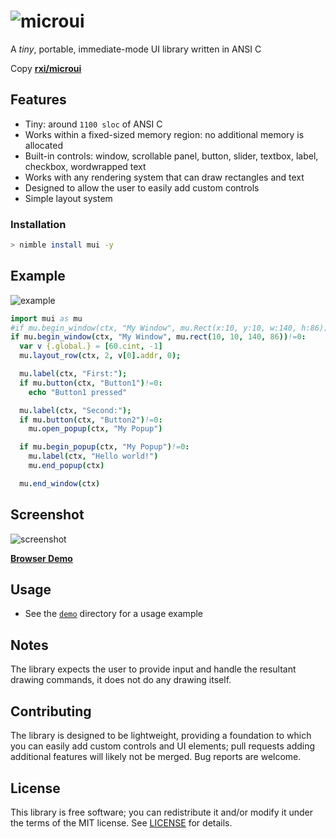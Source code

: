 # ![microui](https://user-images.githubusercontent.com/3920290/75171571-be83c500-5723-11ea-8a50-504cc2ae1109.png)
A *tiny*, portable, immediate-mode UI library written in ANSI C

Copy [**rxi/microui**](https://github.com/rxi/microui)
## Features
* Tiny: around `1100 sloc` of ANSI C
* Works within a fixed-sized memory region: no additional memory is allocated
* Built-in controls: window, scrollable panel, button, slider, textbox, label,
  checkbox, wordwrapped text
* Works with any rendering system that can draw rectangles and text
* Designed to allow the user to easily add custom controls
* Simple layout system

### Installation
```sh
> nimble install mui -y
```
## Example
![example](https://user-images.githubusercontent.com/3920290/75187058-2b598800-5741-11ea-9358-38caf59f8791.png)
```nim
import mui as mu
#if mu.begin_window(ctx, "My Window", mu.Rect(x:10, y:10, w:140, h:86))!=0:
if mu.begin_window(ctx, "My Window", mu.rect(10, 10, 140, 86))!=0:
  var v {.global.} = [60.cint, -1]
  mu.layout_row(ctx, 2, v[0].addr, 0);

  mu.label(ctx, "First:");
  if mu.button(ctx, "Button1")!=0:
    echo "Button1 pressed"

  mu.label(ctx, "Second:");
  if mu.button(ctx, "Button2")!=0:
    mu.open_popup(ctx, "My Popup")

  if mu.begin_popup(ctx, "My Popup")!=0:
    mu.label(ctx, "Hello world!")
    mu.end_popup(ctx)

  mu.end_window(ctx)
```

## Screenshot
![screenshot](https://user-images.githubusercontent.com/3920290/75188642-63ae9580-5744-11ea-9eee-d753ff5c0aa7.png)

[**Browser Demo**](https://floooh.github.io/sokol-html5/sgl-microui-sapp.html)

## Usage
* See the [`demo`](demo) directory for a usage example

## Notes
The library expects the user to provide input and handle the resultant drawing
commands, it does not do any drawing itself.

## Contributing
The library is designed to be lightweight, providing a foundation to which you
can easily add custom controls and UI elements; pull requests adding additional
features will likely not be merged. Bug reports are welcome.

## License
This library is free software; you can redistribute it and/or modify it under
the terms of the MIT license. See [LICENSE](LICENSE) for details.

